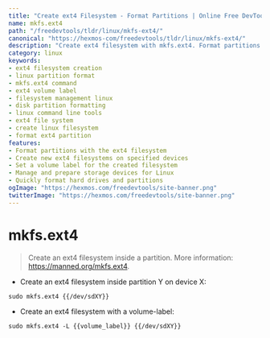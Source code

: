 ```yaml
---
title: "Create ext4 Filesystem - Format Partitions | Online Free DevTools by Hexmos"
name: mkfs.ext4
path: "/freedevtools/tldr/linux/mkfs-ext4/"
canonical: "https://hexmos-com/freedevtools/tldr/linux/mkfs-ext4/"
description: "Create ext4 filesystem with mkfs.ext4. Format partitions and manage volume labels easily with this Linux command. Free online tool, no registration required."
category: linux
keywords:
- ext4 filesystem creation
- linux partition format
- mkfs.ext4 command
- ext4 volume label
- filesystem management linux
- disk partition formatting
- linux command line tools
- ext4 file system
- create linux filesystem
- format ext4 partition
features:
- Format partitions with the ext4 filesystem
- Create new ext4 filesystems on specified devices
- Set a volume label for the created filesystem
- Manage and prepare storage devices for Linux
- Quickly format hard drives and partitions
ogImage: "https://hexmos.com/freedevtools/site-banner.png"
twitterImage: "https://hexmos.com/freedevtools/site-banner.png"
---
```


# mkfs.ext4

> Create an ext4 filesystem inside a partition.
> More information: <https://manned.org/mkfs.ext4>.

- Create an ext4 filesystem inside partition Y on device X:

`sudo mkfs.ext4 {{/dev/sdXY}}`

- Create an ext4 filesystem with a volume-label:

`sudo mkfs.ext4 -L {{volume_label}} {{/dev/sdXY}}`
